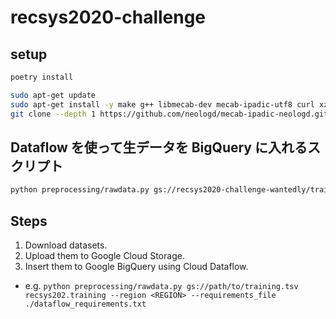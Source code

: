 # recsys2020-challenge

## setup

```bash
poetry install

sudo apt-get update
sudo apt-get install -y make g++ libmecab-dev mecab-ipadic-utf8 curl xz-utils mecab git file sudo unzip
git clone --depth 1 https://github.com/neologd/mecab-ipadic-neologd.git && cd mecab-ipadic-neologd && ./bin/install-mecab-ipadic-neologd -n -y
```

## Dataflow を使って生データを BigQuery に入れるスクリプト

```bash
python preprocessing/rawdata.py gs://recsys2020-challenge-wantedly/training.tsv recsys2020.training --region us-west1 --requirements_file ./dataflow_requirements.txt
```


## Steps

1. Download datasets.
2. Upload them to Google Cloud Storage.
3. Insert them to Google BigQuery using Cloud Dataflow.
  - e.g. `python preprocessing/rawdata.py gs://path/to/training.tsv recsys202.training --region <REGION> --requirements_file ./dataflow_requirements.txt`
